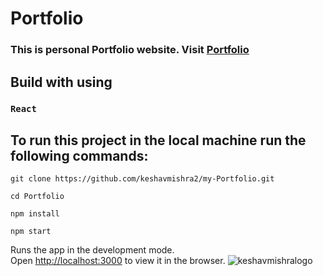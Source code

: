 # Portfolio

### This is personal Portfolio website. Visit [Portfolio](https://keshav-mishra-portfolio.netlify.app)

## Build with using
### `React `

## To run this project in the local machine run the following commands:
```
git clone https://github.com/keshavmishra2/my-Portfolio.git
```
```
cd Portfolio
```
```
npm install
```
``` 
npm start
```

Runs the app in the development mode.\
Open [http://localhost:3000](http://localhost:3000) to view it in the browser.
![keshavmishralogo](https://user-images.githubusercontent.com/87552836/154631337-36738c6c-c851-46af-a0f1-2182ac549685.png)
